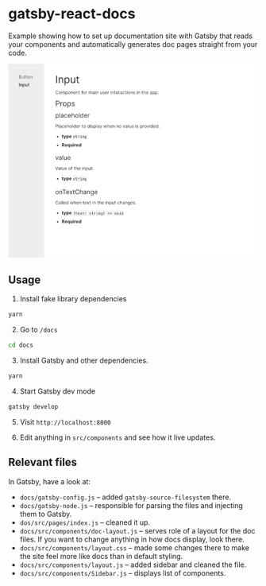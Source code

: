 # gatsby-react-docs

Example showing how to set up documentation site with Gatsby that reads your components and automatically generates doc pages straight from your code.

![Screenshot of the generated docs](screenshot.png)

## Usage

1. Install fake library dependencies

```bash
yarn
```

2. Go to `/docs`

```bash
cd docs
```

3. Install Gatsby and other dependencies.

```bash
yarn
```

4. Start Gatsby dev mode

```bash
gatsby develop
```

5. Visit `http://localhost:8000`

6. Edit anything in `src/components` and see how it live updates.

## Relevant files

In Gatsby, have a look at:

- `docs/gatsby-config.js` – added `gatsby-source-filesystem` there.
- `docs/gatsby-node.js` – responsible for parsing the files and injecting them to Gatsby.
- `dos/src/pages/index.js` – cleaned it up.
- `docs/src/components/doc-layout.js` – serves role of a layout for the doc files. If you want to change anything in how docs display, look there.
- `docs/src/components/layout.css` – made some changes there to make the site feel more like docs than in default styling.
- `docs/src/components/layout.js` – added sidebar and cleaned the file.
- `docs/src/components/Sidebar.js` – displays list of components.
